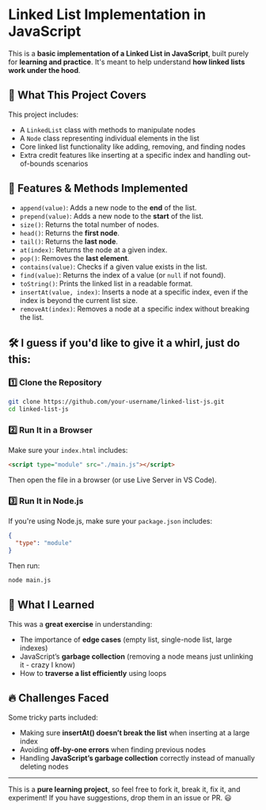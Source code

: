 # Linked List Implementation in JavaScript

This is a **basic implementation of a Linked List in JavaScript**, built purely for **learning and practice**. It's meant to help understand **how linked lists work under the hood**.

## 📌 What This Project Covers

This project includes:
- A `LinkedList` class with methods to manipulate nodes
- A `Node` class representing individual elements in the list
- Core linked list functionality like adding, removing, and finding nodes
- Extra credit features like inserting at a specific index and handling out-of-bounds scenarios

## 🚀 Features & Methods Implemented

- `append(value)`: Adds a new node to the **end** of the list.
- `prepend(value)`: Adds a new node to the **start** of the list.
- `size()`: Returns the total number of nodes.
- `head()`: Returns the **first node**.
- `tail()`: Returns the **last node**.
- `at(index)`: Returns the node at a given index.
- `pop()`: Removes the **last element**.
- `contains(value)`: Checks if a given value exists in the list.
- `find(value)`: Returns the index of a value (or `null` if not found).
- `toString()`: Prints the linked list in a readable format.
- `insertAt(value, index)`: Inserts a node at a specific index, even if the index is beyond the current list size.
- `removeAt(index)`: Removes a node at a specific index without breaking the list.

## 🛠️ I guess if you'd like to give it a whirl, just do this: 

### **1️⃣ Clone the Repository**
```bash
git clone https://github.com/your-username/linked-list-js.git
cd linked-list-js
```

### **2️⃣ Run It in a Browser**
Make sure your `index.html` includes:
```html
<script type="module" src="./main.js"></script>
```
Then open the file in a browser (or use Live Server in VS Code).

### **3️⃣ Run It in Node.js**
If you're using Node.js, make sure your `package.json` includes:
```json
{
  "type": "module"
}
```
Then run:
```bash
node main.js
```

## 📝 What I Learned

This was a **great exercise** in understanding:
- The importance of **edge cases** (empty list, single-node list, large indexes)
- JavaScript’s **garbage collection** (removing a node means just unlinking it - crazy I know)
- How to **traverse a list efficiently** using loops

## 🔥 Challenges Faced
Some tricky parts included:
- Making sure **insertAt() doesn’t break the list** when inserting at a large index
- Avoiding **off-by-one errors** when finding previous nodes
- Handling **JavaScript’s garbage collection** correctly instead of manually deleting nodes

---

This is a **pure learning project**, so feel free to fork it, break it, fix it, and experiment! If you have suggestions, drop them in an issue or PR. 😃

